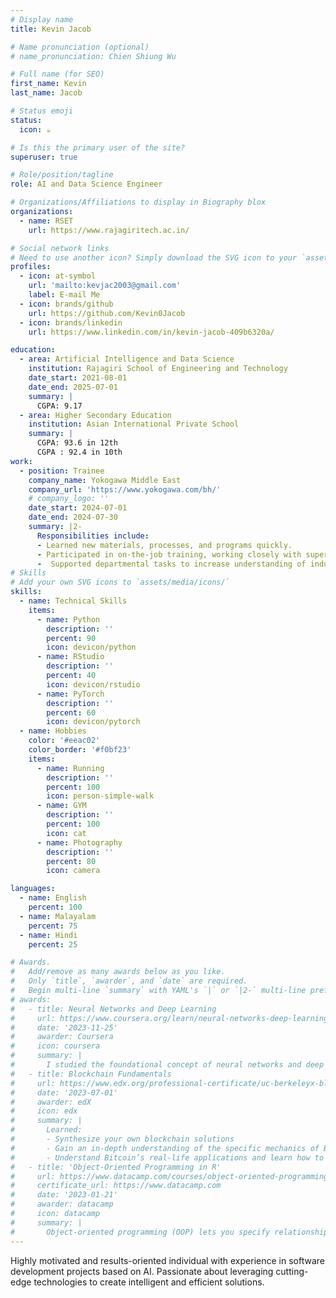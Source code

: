 ```yaml
---
# Display name
title: Kevin Jacob

# Name pronunciation (optional)
# name_pronunciation: Chien Shiung Wu

# Full name (for SEO)
first_name: Kevin
last_name: Jacob

# Status emoji
status:
  icon: ☕️

# Is this the primary user of the site?
superuser: true

# Role/position/tagline
role: AI and Data Science Engineer

# Organizations/Affiliations to display in Biography blox
organizations:
  - name: RSET
    url: https://www.rajagiritech.ac.in/

# Social network links
# Need to use another icon? Simply download the SVG icon to your `assets/media/icons/` folder.
profiles:
  - icon: at-symbol
    url: 'mailto:kevjac2003@gmail.com'
    label: E-mail Me
  - icon: brands/github
    url: https://github.com/Kevin0Jacob
  - icon: brands/linkedin
    url: https://www.linkedin.com/in/kevin-jacob-409b6320a/

education:
  - area: Artificial Intelligence and Data Science
    institution: Rajagiri School of Engineering and Technology
    date_start: 2021-08-01
    date_end: 2025-07-01
    summary: |
      CGPA: 9.17
  - area: Higher Secondary Education
    institution: Asian International Private School
    summary: |
      CGPA: 93.6 in 12th
      CGPA : 92.4 in 10th
work:
  - position: Trainee
    company_name: Yokogawa Middle East
    company_url: 'https://www.yokogawa.com/bh/'
    # company_logo: ''
    date_start: 2024-07-01
    date_end: 2024-07-30
    summary: |2-
      Responsibilities include:
      - Learned new materials, processes, and programs quickly.
      - Participated in on-the-job training, working closely with supervisors and coworkers and asking appropriate questions.
      -  Supported departmental tasks to increase understanding of industry processes.
# Skills
# Add your own SVG icons to `assets/media/icons/`
skills:
  - name: Technical Skills
    items:
      - name: Python
        description: ''
        percent: 90
        icon: devicon/python
      - name: RStudio
        description: ''
        percent: 40
        icon: devicon/rstudio
      - name: PyTorch
        description: ''
        percent: 60
        icon: devicon/pytorch
  - name: Hobbies
    color: '#eeac02'
    color_border: '#f0bf23'
    items:
      - name: Running
        description: ''
        percent: 100
        icon: person-simple-walk
      - name: GYM
        description: ''
        percent: 100
        icon: cat
      - name: Photography
        description: ''
        percent: 80
        icon: camera

languages:
  - name: English
    percent: 100
  - name: Malayalam
    percent: 75
  - name: Hindi
    percent: 25

# Awards.
#   Add/remove as many awards below as you like.
#   Only `title`, `awarder`, and `date` are required.
#   Begin multi-line `summary` with YAML's `|` or `|2-` multi-line prefix and indent 2 spaces below.
# awards:
#   - title: Neural Networks and Deep Learning
#     url: https://www.coursera.org/learn/neural-networks-deep-learning
#     date: '2023-11-25'
#     awarder: Coursera
#     icon: coursera
#     summary: |
#       I studied the foundational concept of neural networks and deep learning. By the end, I was familiar with the significant technological trends driving the rise of deep learning; build, train, and apply fully connected deep neural networks; implement efficient (vectorized) neural networks; identify key parameters in a neural network’s architecture; and apply deep learning to your own applications.
#   - title: Blockchain Fundamentals
#     url: https://www.edx.org/professional-certificate/uc-berkeleyx-blockchain-fundamentals
#     date: '2023-07-01'
#     awarder: edX
#     icon: edx
#     summary: |
#       Learned:
#       - Synthesize your own blockchain solutions
#       - Gain an in-depth understanding of the specific mechanics of Bitcoin
#       - Understand Bitcoin’s real-life applications and learn how to attack and destroy Bitcoin, Ethereum, smart contracts and Dapps, and alternatives to Bitcoin’s Proof-of-Work consensus algorithm
#   - title: 'Object-Oriented Programming in R'
#     url: https://www.datacamp.com/courses/object-oriented-programming-with-s3-and-r6-in-r
#     certificate_url: https://www.datacamp.com
#     date: '2023-01-21'
#     awarder: datacamp
#     icon: datacamp
#     summary: |
#       Object-oriented programming (OOP) lets you specify relationships between functions and the objects that they can act on, helping you manage complexity in your code. This is an intermediate level course, providing an introduction to OOP, using the S3 and R6 systems. S3 is a great day-to-day R programming tool that simplifies some of the functions that you write. R6 is especially useful for industry-specific analyses, working with web APIs, and building GUIs.
---
```


Highly motivated and results-oriented individual with experience in software development projects based on AI. Passionate about leveraging cutting-edge technologies to create intelligent and efficient solutions.
